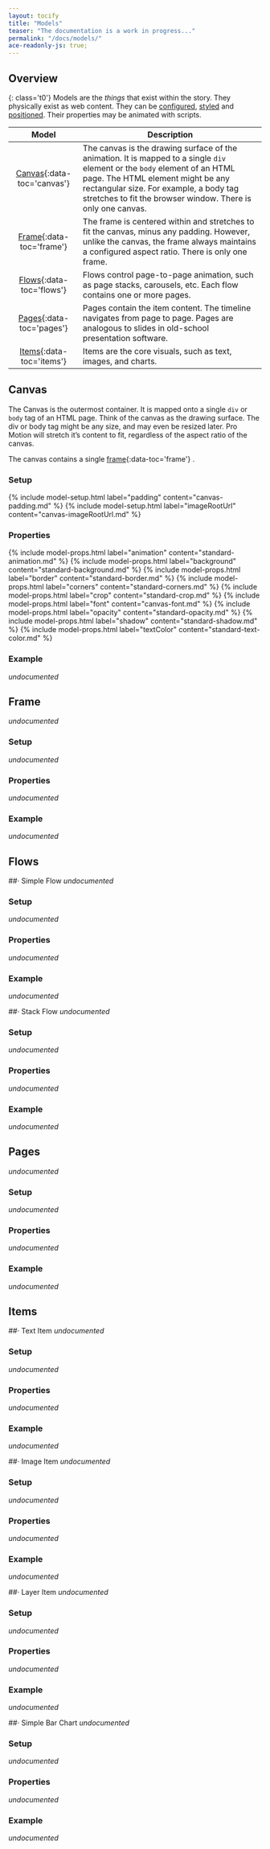 ```yaml
---
layout: tocify
title: "Models"
teaser: "The documentation is a work in progress..."
permalink: "/docs/models/"
ace-readonly-js: true;
---
```

## Overview
{: class='t0'}
Models are the _things_ that exist within the story. They physically exist as web content. They can be [configured](/docs/concepts/#setup), [styled](/docs/properties/) and [positioned](/docs/concepts/#placement). Their properties may be animated with scripts.

| Model | Description  |
|:-:|---|
| [Canvas](#){:data-toc='canvas'} | The canvas is the drawing surface of the animation.  It is mapped to a single <code>div</code> element or the <code>body</code> element of an HTML page. The HTML element might be any rectangular size. For example, a body tag stretches to fit the browser window. There is only one canvas. |
| [Frame](#){:data-toc='frame'}  | The frame is centered within and stretches to fit the canvas, minus any padding. However, unlike the canvas, the frame always maintains a configured aspect ratio. There is only one frame. |
| [Flows](#){:data-toc='flows'}  | Flows control page-to-page animation, such as page stacks, carousels, etc. Each flow contains one or more pages. |
| [Pages](#){:data-toc='pages'}  | Pages contain the item content. The timeline navigates from page to page. Pages are analogous to slides in old-school presentation software. |
| [Items](#){:data-toc='items'}  | Items are the core visuals, such as text, images, and charts. |


## Canvas
The Canvas is the outermost container. It is mapped onto a single <code>div</code> or <code>body</code> tag of an HTML page.  Think of the canvas as the drawing surface.  The div or body tag might be any size, and may even be resized later. Pro Motion will stretch it’s content to fit, regardless of the aspect ratio of the canvas.

The canvas contains a single [frame](#){:data-toc='frame'} .

### Setup
{% include model-setup.html label="padding" content="canvas-padding.md" %}
{% include model-setup.html label="imageRootUrl" content="canvas-imageRootUrl.md" %}

### Properties
{% include model-props.html label="animation" content="standard-animation.md" %}
{% include model-props.html label="background" content="standard-background.md" %}
{% include model-props.html label="border" content="standard-border.md" %}
{% include model-props.html label="corners" content="standard-corners.md" %}
{% include model-props.html label="crop" content="standard-crop.md" %}
{% include model-props.html label="font" content="canvas-font.md" %}
{% include model-props.html label="opacity" content="standard-opacity.md" %}
{% include model-props.html label="shadow" content="standard-shadow.md" %}
{% include model-props.html label="textColor" content="standard-text-color.md" %}

### Example
_undocumented_


## Frame
_undocumented_

### Setup
_undocumented_

### Properties
_undocumented_

### Example
_undocumented_


## Flows

##&middot; Simple Flow
_undocumented_

### Setup
_undocumented_

### Properties
_undocumented_

### Example
_undocumented_


##&middot; Stack Flow
_undocumented_

### Setup
_undocumented_

### Properties
_undocumented_

### Example
_undocumented_


## Pages
_undocumented_

### Setup
_undocumented_

### Properties
_undocumented_

### Example
_undocumented_


## Items

##&middot; Text Item
_undocumented_

### Setup
_undocumented_

### Properties
_undocumented_

### Example
_undocumented_


##&middot; Image Item
_undocumented_

### Setup
_undocumented_

### Properties
_undocumented_

### Example
_undocumented_


##&middot; Layer Item
_undocumented_

### Setup
_undocumented_

### Properties
_undocumented_

### Example
_undocumented_


##&middot; Simple Bar Chart
_undocumented_

### Setup
_undocumented_

### Properties
_undocumented_

### Example
_undocumented_
